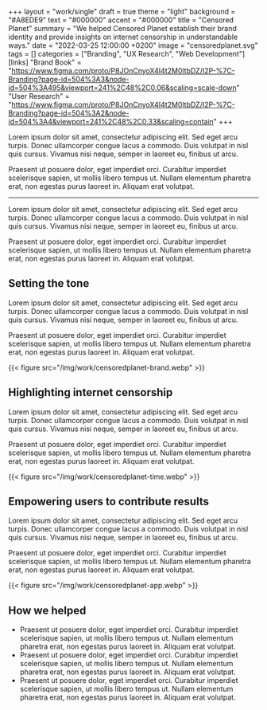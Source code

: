 +++
layout = "work/single"
draft = true
theme = "light"
background = "#A8EDE9"
text = "#000000"
accent = "#000000"
title = "Censored Planet"
summary = "We helped Censored Planet establish their brand identity and provide insights on internet censorship in understandable ways."
date = "2022-03-25 12:00:00 +0200"
image = "censoredplanet.svg"
tags = []
categories = ["Branding", "UX Research", "Web Development"]
[links]
    "Brand Book" = "https://www.figma.com/proto/P8JOnCnyoX4I4t2M0ltbDZ/I2P-%7C-Branding?page-id=504%3A3&node-id=504%3A495&viewport=241%2C48%2C0.06&scaling=scale-down"
    "User Research" = "https://www.figma.com/proto/P8JOnCnyoX4I4t2M0ltbDZ/I2P-%7C-Branding?page-id=504%3A2&node-id=504%3A4&viewport=241%2C48%2C0.33&scaling=contain"
+++

Lorem ipsum dolor sit amet, consectetur adipiscing elit. Sed eget arcu turpis. Donec ullamcorper congue lacus a commodo. Duis volutpat in nisl quis cursus. Vivamus nisi neque, semper in laoreet eu, finibus ut arcu. 

Praesent ut posuere dolor, eget imperdiet orci. Curabitur imperdiet scelerisque sapien, ut mollis libero tempus ut. Nullam elementum pharetra erat, non egestas purus laoreet in. Aliquam erat volutpat. 

---

Lorem ipsum dolor sit amet, consectetur adipiscing elit. Sed eget arcu turpis. Donec ullamcorper congue lacus a commodo. Duis volutpat in nisl quis cursus. Vivamus nisi neque, semper in laoreet eu, finibus ut arcu. 

Praesent ut posuere dolor, eget imperdiet orci. Curabitur imperdiet scelerisque sapien, ut mollis libero tempus ut. Nullam elementum pharetra erat, non egestas purus laoreet in. Aliquam erat volutpat. 

## Setting the tone

Lorem ipsum dolor sit amet, consectetur adipiscing elit. Sed eget arcu turpis. Donec ullamcorper congue lacus a commodo. Duis volutpat in nisl quis cursus. Vivamus nisi neque, semper in laoreet eu, finibus ut arcu.

Praesent ut posuere dolor, eget imperdiet orci. Curabitur imperdiet scelerisque sapien, ut mollis libero tempus ut. Nullam elementum pharetra erat, non egestas purus laoreet in. Aliquam erat volutpat.

{{< figure src="/img/work/censoredplanet-brand.webp" >}}

## Highlighting internet censorship

Lorem ipsum dolor sit amet, consectetur adipiscing elit. Sed eget arcu turpis. Donec ullamcorper congue lacus a commodo. Duis volutpat in nisl quis cursus. Vivamus nisi neque, semper in laoreet eu, finibus ut arcu.

Praesent ut posuere dolor, eget imperdiet orci. Curabitur imperdiet scelerisque sapien, ut mollis libero tempus ut. Nullam elementum pharetra erat, non egestas purus laoreet in. Aliquam erat volutpat.

{{< figure src="/img/work/censoredplanet-time.webp" >}}

## Empowering users to contribute results

Lorem ipsum dolor sit amet, consectetur adipiscing elit. Sed eget arcu turpis. Donec ullamcorper congue lacus a commodo. Duis volutpat in nisl quis cursus. Vivamus nisi neque, semper in laoreet eu, finibus ut arcu.

Praesent ut posuere dolor, eget imperdiet orci. Curabitur imperdiet scelerisque sapien, ut mollis libero tempus ut. Nullam elementum pharetra erat, non egestas purus laoreet in. Aliquam erat volutpat.

{{< figure src="/img/work/censoredplanet-app.webp" >}}

## How we helped

- Praesent ut posuere dolor, eget imperdiet orci. Curabitur imperdiet scelerisque sapien, ut mollis libero tempus ut. Nullam elementum pharetra erat, non egestas purus laoreet in. Aliquam erat volutpat.
- Praesent ut posuere dolor, eget imperdiet orci. Curabitur imperdiet scelerisque sapien, ut mollis libero tempus ut. Nullam elementum pharetra erat, non egestas purus laoreet in. Aliquam erat volutpat.
- Praesent ut posuere dolor, eget imperdiet orci. Curabitur imperdiet scelerisque sapien, ut mollis libero tempus ut. Nullam elementum pharetra erat, non egestas purus laoreet in. Aliquam erat volutpat.